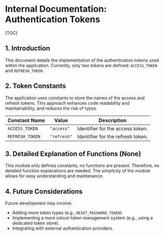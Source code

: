 # Internal Documentation: Authentication Tokens

[TOC]

## 1. Introduction

This document details the implementation of the authentication tokens used within the application.  Currently, only two tokens are defined: `ACCESS_TOKEN` and `REFRESH_TOKEN`.

## 2. Token Constants

The application uses constants to store the names of the access and refresh tokens.  This approach enhances code readability and maintainability, and reduces the risk of typos.

| Constant Name      | Value       | Description                                      |
|----------------------|--------------|--------------------------------------------------|
| `ACCESS_TOKEN`      | `"access"`   | Identifier for the access token.                 |
| `REFRESH_TOKEN`     | `"refresh"`  | Identifier for the refresh token.                |


## 3.  Detailed Explanation of Functions (None)

This module only defines constants; no functions are present. Therefore, no detailed function explanations are needed.  The simplicity of the module allows for easy understanding and maintenance.


## 4. Future Considerations

Future development may involve:

*   Adding more token types (e.g., `RESET_PASSWORD_TOKEN`).
*   Implementing a more robust token management system (e.g., using a dedicated token store).
*   Integrating with external authentication providers.


